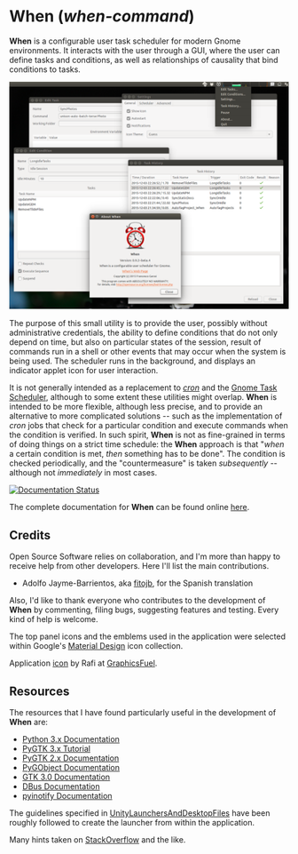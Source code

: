 # When (*when-command*)

**When** is a configurable user task scheduler for modern Gnome environments. It interacts with the user through a GUI, where the user can define tasks and conditions, as well as relationships of causality that bind conditions to tasks.

![Screenshot](https://raw.githubusercontent.com/almostearthling/when-command-docs/master/_static/when_screenshot_part.png)

The purpose of this small utility is to provide the user, possibly without administrative credentials, the ability to define conditions that do not only depend on time, but also on particular states of the session, result of commands run in a shell or other events that may occur when the system is being used. The scheduler runs in the background, and displays an indicator applet icon for user interaction.

It is not generally intended as a replacement to [*cron*](https://en.wikipedia.org/wiki/Cron) and the [Gnome Task Scheduler](http://gnome-schedule.sourceforge.net/), although to some extent these utilities might overlap. **When** is intended to be more flexible, although less precise, and to provide an alternative to more complicated solutions -- such as the implementation of *cron* jobs that check for a particular condition and execute commands when the condition is verified. In such spirit, **When** is not as fine-grained in terms of doing things on a strict time schedule: the **When** approach is that "*when* a certain condition is met, *then* something has to be done". The condition is checked periodically, and the "countermeasure" is taken *subsequently* -- although not *immediately* in most cases.

[![Documentation Status](https://readthedocs.org/projects/when-documentation/badge/?version=latest)](http://when-documentation.readthedocs.org/en/latest/?badge=latest)

The complete documentation for **When** can be found online [here](http://when-documentation.readthedocs.org/).


## Credits

Open Source Software relies on collaboration, and I'm more than happy to receive help from other developers. Here I'll list the main contributions.

* Adolfo Jayme-Barrientos, aka [fitojb](https://github.com/fitojb), for the Spanish translation

Also, I'd like to thank everyone who contributes to the development of **When** by commenting, filing bugs, suggesting features and testing. Every kind of help is welcome.

The top panel icons and the emblems used in the application were selected within Google's [Material Design](https://materialdesignicons.com/) icon collection.

Application [icon](http://www.graphicsfuel.com/2012/08/alarm-clock-icon-psd/) by Rafi at [GraphicsFuel](http://www.graphicsfuel.com/).


## Resources

The resources that I have found particularly useful in the development of **When** are:

* [Python 3.x Documentation](https://docs.python.org/3/)
* [PyGTK 3.x Tutorial](http://python-gtk-3-tutorial.readthedocs.org/en/latest/index.html)
* [PyGTK 2.x Documentation](https://developer.gnome.org/pygtk/stable/)
* [PyGObject Documentation](https://developer.gnome.org/pygobject/stable/)
* [GTK 3.0 Documentation](http://lazka.github.io/pgi-docs/Gtk-3.0/index.html)
* [DBus Documentation](http://www.freedesktop.org/wiki/Software/dbus/)
* [pyinotify Documentation](https://github.com/seb-m/pyinotify/wiki)

The guidelines specified in [UnityLaunchersAndDesktopFiles](https://help.ubuntu.com/community/UnityLaunchersAndDesktopFiles) have been roughly followed to create the launcher from within the application.

Many hints taken on [StackOverflow](http://stackoverflow.com/) and the like.
